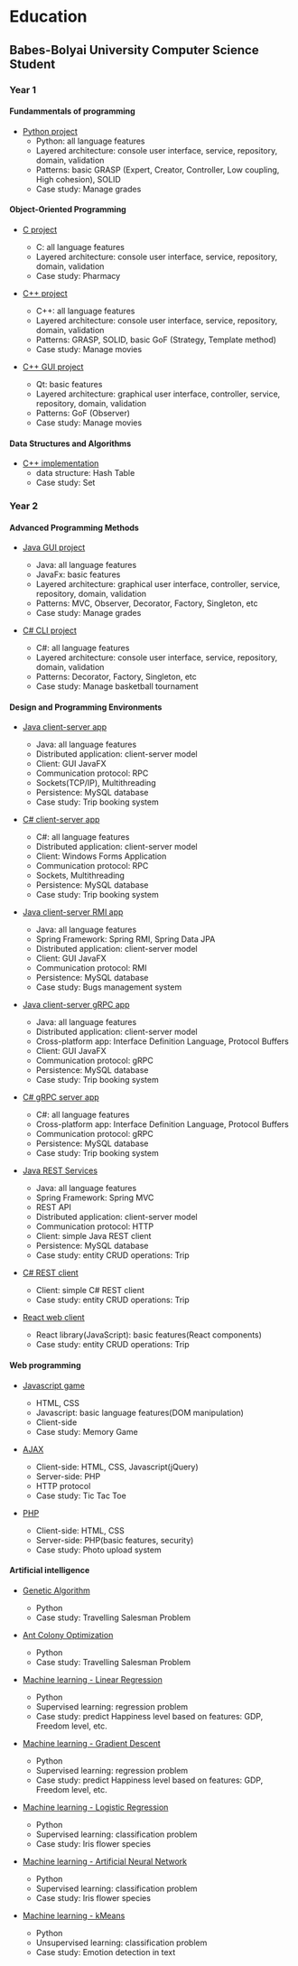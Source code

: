 # Education
## Babes-Bolyai University Computer Science Student
### Year 1

#### Fundammentals of programming

- [Python project](https://github.com/maria-lazar/education/tree/master/year1/semester1/fp "Python project")
  - Python: all language features
  - Layered architecture: console user interface, service, repository, domain, validation
  - Patterns: basic GRASP (Expert, Creator, Controller, Low coupling, High cohesion), SOLID
  - Case study: Manage grades

#### Object-Oriented Programming

- [C project](https://github.com/maria-lazar/education/tree/master/year1/semester2/oop/c "C project")
  - C: all language features
  - Layered architecture: console user interface, service, repository, domain, validation
  - Case study: Pharmacy

- [C++ project](https://github.com/maria-lazar/education/tree/master/year1/semester2/oop/cpp "C++ project")
  - C++: all language features
  - Layered architecture: console user interface, service, repository, domain, validation
  - Patterns: GRASP, SOLID, basic GoF (Strategy, Template method)
  - Case study: Manage movies

- [C++ GUI project](https://github.com/maria-lazar/education/tree/master/year1/semester2/oop/cpp-gui "C++ GUI project")
   - Qt: basic features
   - Layered architecture: graphical user interface, controller, service, repository, domain, validation
   - Patterns: GoF (Observer)
   - Case study: Manage movies

#### Data Structures and Algorithms
- [C++ implementation](https://github.com/maria-lazar/education/tree/master/year1/semester2/sda "C++ GUI project")
    - data structure: Hash Table
    - Case study: Set

### Year 2

#### Advanced Programming Methods

- [Java GUI project](https://github.com/maria-lazar/education/tree/master/year2/semester1/java "Java GUI project")
    - Java: all language features
    - JavaFx: basic features
    - Layered architecture: graphical user interface, controller, service, repository, domain, validation
    - Patterns: MVC, Observer, Decorator, Factory, Singleton, etc
    - Case study: Manage grades

- [C# CLI project](https://github.com/maria-lazar/education/tree/master/year2/semester1/c# "C# CLI project")
    - C#: all language features
    - Layered architecture: console user interface, service, repository, domain, validation
    - Patterns: Decorator, Factory, Singleton, etc
    - Case study: Manage basketball tournament
    
#### Design and Programming Environments

- [Java client-server app](https://github.com/maria-lazar/education/tree/master/year2/semester2/mpp/java/TripClientServer "Client-server Java")
    - Java: all language features
    - Distributed application: client-server model
    - Client: GUI JavaFX
    - Communication protocol: RPC
    - Sockets(TCP/IP), Multithreading
    - Persistence: MySQL database
    - Case study: Trip booking system
    
- [C# client-server app](https://github.com/maria-lazar/education/tree/master/year2/semester2/mpp/c#/TripClientServer "Client-server C#")
    - C#: all language features
    - Distributed application: client-server model
    - Client: Windows Forms Application
    - Communication protocol: RPC
    - Sockets, Multithreading
    - Persistence: MySQL database
    - Case study: Trip booking system 
    
- [Java client-server RMI app](https://github.com/maria-lazar/education/tree/master/year2/semester2/mpp/java/bugs-client-server "Client-server Spring RMI")
    - Java: all language features
    - Spring Framework: Spring RMI, Spring Data JPA
    - Distributed application: client-server model
    - Client: GUI JavaFX
    - Communication protocol: RMI
    - Persistence: MySQL database
    - Case study: Bugs management system

- [Java client-server gRPC app](https://github.com/maria-lazar/education/tree/master/year2/semester2/mpp/java/TripClientServerGrpc "Client-server gRPC")
    - Java: all language features
    - Distributed application: client-server model
    - Cross-platform app: Interface Definition Language, Protocol Buffers
    - Client: GUI JavaFX
    - Communication protocol: gRPC
    - Persistence: MySQL database
    - Case study: Trip booking system 
    

- [C# gRPC server app](https://github.com/maria-lazar/education/tree/master/year2/semester2/mpp/c#/TripClientServerGrpc "Server gRPC")
    - C#: all language features
    - Cross-platform app: Interface Definition Language, Protocol Buffers
    - Communication protocol: gRPC
    - Persistence: MySQL database
    - Case study: Trip booking system 
    
- [Java REST Services](https://github.com/maria-lazar/education/tree/master/year2/semester2/mpp/java/TripClientServerRest "Client-server REST")
    - Java: all language features
    - Spring Framework: Spring MVC
    - REST API
    - Distributed application: client-server model
    - Communication protocol: HTTP
    - Client: simple Java REST client
    - Persistence: MySQL database
    - Case study: entity CRUD operations: Trip 
    
- [C# REST client](https://github.com/maria-lazar/education/tree/master/year2/semester2/mpp/c#/TripRestClient "Client C# REST")
    - Client: simple C# REST client
    - Case study: entity CRUD operations: Trip

- [React web client](https://github.com/maria-lazar/education/tree/master/year2/semester2/mpp/java/TripReactClient "React client")
    - React library(JavaScript): basic features(React components)
    - Case study: entity CRUD operations: Trip 

#### Web programming

- [Javascript game](https://github.com/maria-lazar/education/tree/master/year2/semester2/web_programming/js_game "JS")
    - HTML, CSS
    - Javascript: basic language features(DOM manipulation)
    - Client-side
    - Case study: Memory Game 
    
- [AJAX](https://github.com/maria-lazar/education/tree/master/year2/semester2/web_programming/ajax_tic_tac_toe "AJAX")
    - Client-side: HTML, CSS, Javascript(jQuery)
    - Server-side: PHP
    - HTTP protocol
    - Case study: Tic Tac Toe 
    
- [PHP](https://github.com/maria-lazar/education/tree/master/year2/semester2/web_programming/php_photo_upload "PHP")
    - Client-side: HTML, CSS
    - Server-side: PHP(basic features, security)
    - Case study: Photo upload system
    
#### Artificial intelligence

- [Genetic Algorithm](https://github.com/maria-lazar/education/tree/master/year2/semester2/ai/ga_tsp "Genetic Algorithm")
    - Python
    - Case study: Travelling Salesman Problem

- [Ant Colony Optimization](https://github.com/maria-lazar/education/tree/master/year2/semester2/ai/aco_tsp "ACO")
    - Python
    - Case study: Travelling Salesman Problem

- [Machine learning - Linear Regression](https://github.com/maria-lazar/education/tree/master/year2/semester2/ai/ml_linear_regression "Linear regression")
    - Python
    - Supervised learning: regression problem
    - Case study: predict Happiness level based on features: GDP, Freedom level, etc.

- [Machine learning - Gradient Descent](https://github.com/maria-lazar/education/tree/master/year2/semester2/ai/ml_gradient_descent "GD")
    - Python
    - Supervised learning: regression problem
    - Case study: predict Happiness level based on features: GDP, Freedom level, etc.
    
- [Machine learning - Logistic Regression](https://github.com/maria-lazar/education/tree/master/year2/semester2/ai/ml_logistic_regression "Logistic regression")
    - Python
    - Supervised learning: classification problem
    - Case study: Iris flower species

- [Machine learning - Artificial Neural Network](https://github.com/maria-lazar/education/tree/master/year2/semester2/ai/ml_neural_network "ANN")
    - Python
    - Supervised learning: classification problem
    - Case study: Iris flower species

- [Machine learning - kMeans](https://github.com/maria-lazar/education/tree/master/year2/semester2/ai/ml_kmeans "kMeans")
    - Python
    - Unsupervised learning: classification problem
    - Case study: Emotion detection in text
    